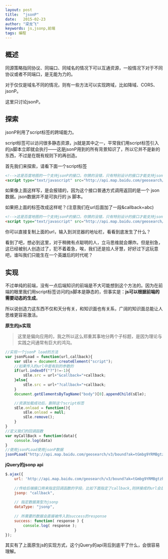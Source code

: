 ```yaml
---
layout: post
title:  "jsonP"
date:   2015-02-23 
author: "梁龙飞"
keywords: js,jsonp,前端
tags: 编程
---
```

## 概述
同源策略指同协议、同端口、同域名的情况下可以互通资源，一般情况下对于不同协议或者不同端口，是无能为力的。

对于仅仅是域名不同的情况，则有一些方法可以实现跨域，比如降域、CORS、jsonP。

这里只讨论jsonP。

## 探索
jsonP利用了script标签的跨域能力。

script标签可以访问很多静态资源，js就是其中之一，平常我们用script标签引入的js脚本立即就会执行——这是jsonP用到的所有背景知识了，所以它并不是新的东西，不过是在既有规则下的再创造。

首先我们来探索，请看下面一个script标签

```html
<!-->这是百度地图的一个支持jsonP的接口，你猜的没错，只有特别设计的接口才能支持jsonP<-->
<script type="text/javascript" src="http://api.map.baidu.com/geosearch/v3/bound?ak=tGmbg9YRMBgtzh6xevg2SQdl&geotable_id=105956&bounds=119.686,38.770;125.49,43.000"></script>
```
如果像上面这样写，是会报错的，因为这个接口普通方式调用返回的是一个 json 数据。json数据并不是可执行的 js 脚本。

如果把上面的标签改成这样呢？(注意我们在url后面加了一段&callback=abc)

```html
<!-->这是百度地图的一个支持jsonP的接口，你猜的没错，只有特别设计的接口才能支持jsonP<-->
<script type="text/javascript" src="http://api.map.baidu.com/geosearch/v3/bound?ak=tGmbg9YRMBgtzh6xevg2SQdl&geotable_id=105956&bounds=119.686,38.770;125.49,43.000&callback=abc"></script>
```
你可以直接复制上面的url，输入到浏览器的地址栏，看看到底发生了什么？

看到了吧，想必到这里，对于稍微有点聪明的人，立马思维就会爆炸。但是别急，这已经被别人创造过了，犯不着着急，唉，我们还是拾人牙慧，好好过下这玩意吧，谁叫我们只能生在一个英雄后的时代呢？

## 实现

不过单纯的前端，没有一点后端知识的前端是不大可能想到这个方法的。因为在前端的眼里我们用script标签访问的js脚本是静态的，但事实是：**js可以根据前端的需要动态的生成**。

所以说创造力这东西不仅和天分有关，和知识面也有关系，广阔的知识面总能让人思维更容易激活。

**原生的js实现**

>这里是偏向应用的，我之所以这么郑重其事地分两个子标题，是因为理论与实践之间通常有巨大的鸿沟。

```javascript
//实现一个jsonP load的方法
var jsonPLoad = function(url,callback){
	var sEle = document.createElement("script");
	//如果传入的url中是有别的参数的
	if(url.indexOf("?")!=-1){
		sEle.src = url+"&callback="+callback;
	}else{
		sEle.src = url+"?callback="+callback;
	}
	document.getElementsByTagName("body")[0].appendChild(sEle);

	//资源加载成功后，删除这个script标签
	sEle.onload = function(){
		sEle.onload = null;
		sEle.remove();
	}
}
//定义我们的回调函数
var myCallBack = function(data){
	console.log(data)
}
//使用jsonPLoad使用jsonP数据
jsonPLoad("http://api.map.baidu.com/geosearch/v3/bound?ak=tGmbg9YRMBgtzh6xevg2SQdl&geotable_id=105956&bounds=119.686,38.770;125.49,43.000",'myCallBack')
```

**jQuery的jsonp api**

```javascript
$.ajax({
    url: 'http://api.map.baidu.com/geosearch/v3/bound?ak=tGmbg9YRMBgtzh6xevg2SQdl&geotable_id=105956&bounds=119.686,38.770;125.49,43.000',
 
    //传给后端接口用来指定回调函数的字段，比如下面指定了callback,则拼接成的url会是...&callback=yourfunction
    jsonp: "callback",
 
    // 指定数据类型为jsonp
    dataType: "jsonp",
 
    // 所需要的数据会直接被传入到success的response
    success: function( response ) {
        console.log( response );
    }
});

```
其实有了上面原生js的实现方式，这个jQuery的api背后到底干了什么，会很容易理解。
